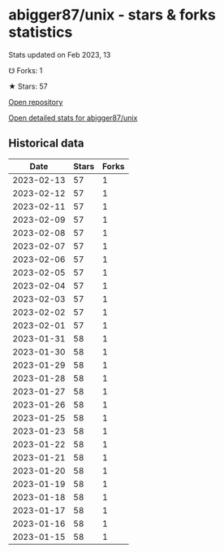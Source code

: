 # abigger87/unix - stars & forks statistics

Stats updated on Feb 2023, 13

☋ Forks: 1

★ Stars: 57

[Open repository](https://github.com/abigger87/unix)

[Open detailed stats for abigger87/unix](https://reviewgithub.com/rep/abigger87/unix)

## Historical data
| Date | Stars | Forks |
|------|-------|-------|
| 2023-02-13 | 57 | 1 | 
| 2023-02-12 | 57 | 1 | 
| 2023-02-11 | 57 | 1 | 
| 2023-02-09 | 57 | 1 | 
| 2023-02-08 | 57 | 1 | 
| 2023-02-07 | 57 | 1 | 
| 2023-02-06 | 57 | 1 | 
| 2023-02-05 | 57 | 1 | 
| 2023-02-04 | 57 | 1 | 
| 2023-02-03 | 57 | 1 | 
| 2023-02-02 | 57 | 1 | 
| 2023-02-01 | 57 | 1 | 
| 2023-01-31 | 58 | 1 | 
| 2023-01-30 | 58 | 1 | 
| 2023-01-29 | 58 | 1 | 
| 2023-01-28 | 58 | 1 | 
| 2023-01-27 | 58 | 1 | 
| 2023-01-26 | 58 | 1 | 
| 2023-01-25 | 58 | 1 | 
| 2023-01-23 | 58 | 1 | 
| 2023-01-22 | 58 | 1 | 
| 2023-01-21 | 58 | 1 | 
| 2023-01-20 | 58 | 1 | 
| 2023-01-19 | 58 | 1 | 
| 2023-01-18 | 58 | 1 | 
| 2023-01-17 | 58 | 1 | 
| 2023-01-16 | 58 | 1 | 
| 2023-01-15 | 58 | 1 | 

